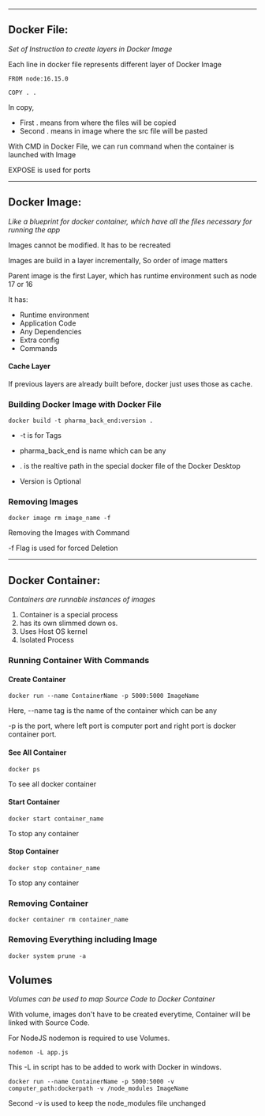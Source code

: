 ___
## **Docker File:**
*Set of Instruction to create layers in Docker Image*

Each line in docker file represents different layer of Docker Image

```
FROM node:16.15.0

COPY . .
```

In copy, 
* First . means from where the files will be copied
* Second . means in image where the src file will be pasted

With CMD in Docker File, we can run command when the container is launched with Image

EXPOSE is used for ports


---

## **Docker Image:** 

*Like a blueprint for docker container, which have all the files necessary for running the app*

Images cannot be modified. It has to be recreated

Images are build in a layer incrementally, So order of image matters

Parent image is the first Layer, which has runtime environment such as node 17 or 16

It has:
* Runtime environment
* Application Code
* Any Dependencies
* Extra config
* Commands
#### Cache Layer
If previous layers are already built before, docker just uses those as cache.

### **Building Docker Image with Docker File**
```
docker build -t pharma_back_end:version .
```

* -t is for Tags

* pharma_back_end is name which can be any

* . is the realtive path in the special docker file of the Docker Desktop
* Version is Optional 

### **Removing Images**
```
docker image rm image_name -f
```
Removing the Images with Command

-f Flag is used for forced Deletion


---
## **Docker Container:**

*Containers are runnable instances of images*

1. Container is a special process 
2. has its own slimmed down os.
3. Uses Host OS kernel
4. Isolated Process

### **Running Container With Commands**
#### **Create Container**

```
docker run --name ContainerName -p 5000:5000 ImageName
```

Here, --name tag is the name of the container which can be any

-p is the port, where left port is computer port and right port is docker container port.


#### **See All Container**
```
docker ps
```
To see all docker container


#### **Start Container**

```
docker start container_name
```

To stop any container


#### **Stop Container**


```
docker stop container_name
```

To stop any container

### **Removing Container**
```
docker container rm container_name
```

### **Removing Everything including Image**
```
docker system prune -a
```


## **Volumes**

*Volumes can be used to map Source Code to Docker Container*

With volume, images don't have to be created everytime, Container will be linked with Source Code.

For NodeJS nodemon is required to use Volumes.

```
nodemon -L app.js
```
This -L in script has to be added to work with Docker in windows.

```
docker run --name ContainerName -p 5000:5000 -v computer_path:dockerpath -v /node_modules ImageName
```

Second -v is used to keep the node_modules file unchanged